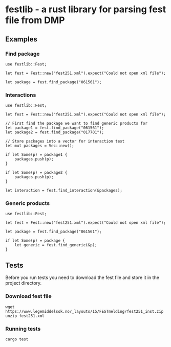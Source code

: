 # festlib - a rust library for parsing fest file from DMP


## Examples

### Find package
```
use festlib::Fest;

let fest = Fest::new("fest251.xml").expect("Could not open xml file");

let package = fest.find_package("061561");
```

### Interactions
```
use festlib::Fest;

let fest = Fest::new("fest251.xml").expect("Could not open xml file");

// First find the package we want to find generic products for
let package1 = fest.find_package("061561");
let package2 = fest.find_package("017701");

// Store packages into a vector for interaction test
let mut packages = Vec::new();

if let Some(p) = package1 {
    packages.push(p);
}

if let Some(p) = package2 {
    packages.push(p);
}

let interaction = fest.find_interaction(&packages);
```

### Generic products
```
use festlib::Fest;

let fest = Fest::new("fest251.xml").expect("Could not open xml file");

let package = fest.find_package("061561");

if let Some(p) = package {
    let generic = fest.find_generic(&p);
}
```

## Tests
Before you run tests you need to download the fest file and store it
in the project directory.

### Download fest file
```
wget https://www.legemiddelsok.no/_layouts/15/FESTmelding/fest251_inst.zip
unzip fest251.xml
```

### Running tests
```
cargo test
```
